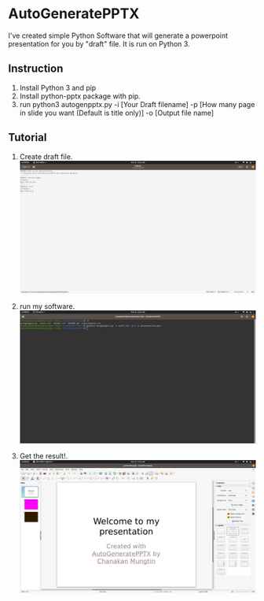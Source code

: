 # AutoGeneratePPTX

I've created simple Python Software that will generate a powerpoint presentation for you by "draft" file.
It is run on Python 3.
## Instruction
1. Install Python 3 and pip
2. Install python-pptx package with pip.
3. run python3 autogenpptx.py -i [Your Draft filename] -p [How many page in slide you want (Default is title only)] -o [Output file name]

## Tutorial
1. Create draft file.
![Draft Create IMG](https://raw.githubusercontent.com/Chanakan5591/AutoGeneratePPTX/master/img/Screenshot%20from%202019-12-15%2011-31-55.png)

2. run my software.
![SoftwareRun IMG](https://raw.githubusercontent.com/Chanakan5591/AutoGeneratePPTX/master/img/Screenshot%20from%202019-12-15%2011-34-47.png)

3. Get the result!.
![Result IMG](https://raw.githubusercontent.com/Chanakan5591/AutoGeneratePPTX/master/img/Screenshot%20from%202019-12-15%2011-35-24.png)
